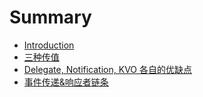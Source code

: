 # Summary

* [Introduction](README.md)
* [三种传值](chapter1.md)
* [Delegate, Notification, KVO 各自的优缺点](delegate-notification-kvo-ge-zi-de-you-que-dian.md)
* [事件传递&响应者链条](shi-jian-chuan-901226-xiang-ying-zhe-lian-tiao.md)

